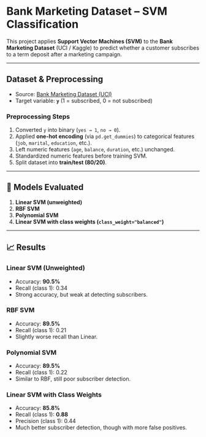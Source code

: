 # Bank Marketing Dataset – SVM Classification  

This project applies **Support Vector Machines (SVM)** to the **Bank Marketing Dataset** (UCI / Kaggle) to predict whether a customer subscribes to a term deposit after a marketing campaign.  

---

## Dataset & Preprocessing  

- Source: [Bank Marketing Dataset (UCI)](https://archive.ics.uci.edu/ml/datasets/bank+marketing)  
- Target variable: **`y`** (1 = subscribed, 0 = not subscribed)  

### Preprocessing Steps  
1. Converted `y` into binary (`yes → 1`, `no → 0`).  
2. Applied **one-hot encoding** (via `pd.get_dummies`) to categorical features (`job`, `marital`, `education`, etc.).  
3. Left numeric features (`age`, `balance`, `duration`, etc.) unchanged.  
4. Standardized numeric features before training SVM.  
5. Split dataset into **train/test (80/20)**.  

---

## 🧠 Models Evaluated  

1. **Linear SVM (unweighted)**  
2. **RBF SVM**  
3. **Polynomial SVM**  
4. **Linear SVM with class weights (`class_weight="balanced"`)**  

---

## 📈 Results  

### Linear SVM (Unweighted)  
- Accuracy: **90.5%**  
- Recall (class 1): 0.34  
- Strong accuracy, but weak at detecting subscribers.  

### RBF SVM  
- Accuracy: **89.5%**  
- Recall (class 1): 0.21  
- Slightly worse recall than Linear.  

### Polynomial SVM  
- Accuracy: **89.5%**  
- Recall (class 1): 0.22  
- Similar to RBF, still poor subscriber detection.  

### Linear SVM with Class Weights  
- Accuracy: **85.8%**  
- Recall (class 1): **0.88**  
- Precision (class 1): 0.44  
- Much better subscriber detection, though with more false positives.  

